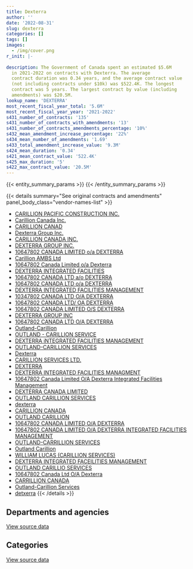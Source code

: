 ```yaml
---
title: Dexterra
author: ''
date: '2022-08-31'
slug: dexterra
categories: []
tags: []
images:
  - /img/cover.png
r_init: |-
  
description: The Government of Canada spent an estimated $5.6M
  in 2021-2022 on contracts with Dexterra. The average
  contract duration was 0.34 years, and the average contract value
  (not including contracts under $10k) was $522.4K. The longest
  contract was 5 years. The largest contract by value (including
  amendments) was $20.5M.
lookup_name: 'DEXTERRA'
most_recent_fiscal_year_total: '5.6M'
most_recent_fiscal_year_year: '2021-2022'
s431_number_of_contracts: '135'
s431_number_of_contracts_with_amendments: '13'
s431_number_of_contracts_amendments_percentage: '10%'
s432_mean_amendment_increase_percentage: '22%'
s434_mean_number_of_amendments: '1.69'
s433_total_amendment_increase_value: '9.3M'
s424_mean_duration: '0.34'
s421_mean_contract_value: '522.4K'
s425_max_duration: '5'
s422_max_contract_value: '20.5M'
---
```


<script src="/rmarkdown-libs/htmlwidgets/htmlwidgets.js"></script>
<link href="/rmarkdown-libs/datatables-css/datatables-crosstalk.css" rel="stylesheet" />
<script src="/rmarkdown-libs/datatables-binding/datatables.js"></script>
<script src="/rmarkdown-libs/jquery/jquery-3.6.0.min.js"></script>
<link href="/rmarkdown-libs/dt-core-bootstrap/css/dataTables.bootstrap.min.css" rel="stylesheet" />
<link href="/rmarkdown-libs/dt-core-bootstrap/css/dataTables.bootstrap.extra.css" rel="stylesheet" />
<script src="/rmarkdown-libs/dt-core-bootstrap/js/jquery.dataTables.min.js"></script>
<script src="/rmarkdown-libs/dt-core-bootstrap/js/dataTables.bootstrap.min.js"></script>
<link href="/rmarkdown-libs/crosstalk/css/crosstalk.min.css" rel="stylesheet" />
<script src="/rmarkdown-libs/crosstalk/js/crosstalk.min.js"></script>
<script src="/rmarkdown-libs/htmlwidgets/htmlwidgets.js"></script>
<link href="/rmarkdown-libs/datatables-css/datatables-crosstalk.css" rel="stylesheet" />
<script src="/rmarkdown-libs/datatables-binding/datatables.js"></script>
<script src="/rmarkdown-libs/jquery/jquery-3.6.0.min.js"></script>
<link href="/rmarkdown-libs/dt-core-bootstrap/css/dataTables.bootstrap.min.css" rel="stylesheet" />
<link href="/rmarkdown-libs/dt-core-bootstrap/css/dataTables.bootstrap.extra.css" rel="stylesheet" />
<script src="/rmarkdown-libs/dt-core-bootstrap/js/jquery.dataTables.min.js"></script>
<script src="/rmarkdown-libs/dt-core-bootstrap/js/dataTables.bootstrap.min.js"></script>
<link href="/rmarkdown-libs/crosstalk/css/crosstalk.min.css" rel="stylesheet" />
<script src="/rmarkdown-libs/crosstalk/js/crosstalk.min.js"></script>

{{< entity_summary_params >}}
{{< /entity_summary_params >}}

{{< details summary="See original contracts and amendments" panel_body_class="vendor-names-list" >}}
- [CARILLION PACIFIC CONSTRUCTION INC.](https://search.open.canada.ca/en/ct/?sort=contract_value_f%20desc&page=1&search_text=%22CARILLION%20PACIFIC%20CONSTRUCTION%20INC.%22)
- [Carillion Canada Inc.](https://search.open.canada.ca/en/ct/?sort=contract_value_f%20desc&page=1&search_text=%22Carillion%20Canada%20Inc.%22)
- [CARILLION CANAD](https://search.open.canada.ca/en/ct/?sort=contract_value_f%20desc&page=1&search_text=%22CARILLION%20CANAD%22)
- [Dexterra Group Inc.](https://search.open.canada.ca/en/ct/?sort=contract_value_f%20desc&page=1&search_text=%22Dexterra%20Group%20Inc.%22)
- [CARILLION CANADA INC.](https://search.open.canada.ca/en/ct/?sort=contract_value_f%20desc&page=1&search_text=%22CARILLION%20CANADA%20INC.%22)
- [DEXTERRA GROUP INC.](https://search.open.canada.ca/en/ct/?sort=contract_value_f%20desc&page=1&search_text=%22DEXTERRA%20GROUP%20INC.%22)
- [10647802 CANADA LIMITED o/a DEXTERRA](https://search.open.canada.ca/en/ct/?sort=contract_value_f%20desc&page=1&search_text=%2210647802%20CANADA%20LIMITED%20o%2fa%20DEXTERRA%22)
- [Carillion AMBS Ltd](https://search.open.canada.ca/en/ct/?sort=contract_value_f%20desc&page=1&search_text=%22Carillion%20AMBS%20Ltd%22)
- [10647802 Canada Limited o/a Dexterra](https://search.open.canada.ca/en/ct/?sort=contract_value_f%20desc&page=1&search_text=%2210647802%20Canada%20Limited%20o%2fa%20Dexterra%22)
- [DEXTERRA INTEGRATED FACILITIES](https://search.open.canada.ca/en/ct/?sort=contract_value_f%20desc&page=1&search_text=%22DEXTERRA%20INTEGRATED%20FACILITIES%22)
- [10647802 CANADA LTD a/o DEXTERRA](https://search.open.canada.ca/en/ct/?sort=contract_value_f%20desc&page=1&search_text=%2210647802%20CANADA%20LTD%20a%2fo%20DEXTERRA%22)
- [10647802 CANADA LTD o/a DEXTERRA](https://search.open.canada.ca/en/ct/?sort=contract_value_f%20desc&page=1&search_text=%2210647802%20CANADA%20LTD%20o%2fa%20DEXTERRA%22)
- [DEXTERRA INTEGRATED FACILITIES MANAGEMENT](https://search.open.canada.ca/en/ct/?sort=contract_value_f%20desc&page=1&search_text=%22DEXTERRA%20INTEGRATED%20FACILITIES%20MANAGEMENT%22)
- [10347802 CANADA LTD O/A DEXTERRA](https://search.open.canada.ca/en/ct/?sort=contract_value_f%20desc&page=1&search_text=%2210347802%20CANADA%20LTD%20O%2fA%20DEXTERRA%22)
- [10647802 CANADA LTD/ OA DEXTERRA](https://search.open.canada.ca/en/ct/?sort=contract_value_f%20desc&page=1&search_text=%2210647802%20CANADA%20LTD%2f%20OA%20DEXTERRA%22)
- [10647802 CANADA LIMITED O/S DEXTERRA](https://search.open.canada.ca/en/ct/?sort=contract_value_f%20desc&page=1&search_text=%2210647802%20CANADA%20LIMITED%20O%2fS%20DEXTERRA%22)
- [DEXTERRA GROUP INC](https://search.open.canada.ca/en/ct/?sort=contract_value_f%20desc&page=1&search_text=%22DEXTERRA%20GROUP%20INC%22)
- [10647802 CANADA LTD O/A DEXTERRA](https://search.open.canada.ca/en/ct/?sort=contract_value_f%20desc&page=1&search_text=%2210647802%20CANADA%20LTD%20O%2fA%20DEXTERRA%22)
- [Outland-Carillion](https://search.open.canada.ca/en/ct/?sort=contract_value_f%20desc&page=1&search_text=%22Outland-Carillion%22)
- [OUTLAND - CARILLION SERVICE](https://search.open.canada.ca/en/ct/?sort=contract_value_f%20desc&page=1&search_text=%22OUTLAND%20-%20CARILLION%20SERVICE%22)
- [DEXTERRA iNTEGRATED FACILITIES MANAGEMENT](https://search.open.canada.ca/en/ct/?sort=contract_value_f%20desc&page=1&search_text=%22DEXTERRA%20iNTEGRATED%20FACILITIES%20MANAGEMENT%22)
- [OUTLAND-CARILLION SERVICES](https://search.open.canada.ca/en/ct/?sort=contract_value_f%20desc&page=1&search_text=%22OUTLAND-CARILLION%20SERVICES%22)
- [Dexterra](https://search.open.canada.ca/en/ct/?sort=contract_value_f%20desc&page=1&search_text=%22Dexterra%22)
- [CARILLION SERVICES LTD.](https://search.open.canada.ca/en/ct/?sort=contract_value_f%20desc&page=1&search_text=%22CARILLION%20SERVICES%20LTD.%22)
- [DEXTERRA](https://search.open.canada.ca/en/ct/?sort=contract_value_f%20desc&page=1&search_text=%22DEXTERRA%22)
- [DEXTERRA INTEGRATED FACILITIES MANAGMENT](https://search.open.canada.ca/en/ct/?sort=contract_value_f%20desc&page=1&search_text=%22DEXTERRA%20INTEGRATED%20FACILITIES%20MANAGMENT%22)
- [10647802 Canada Limited O/A Dexterra Integrated Facilities Management](https://search.open.canada.ca/en/ct/?sort=contract_value_f%20desc&page=1&search_text=%2210647802%20Canada%20Limited%20O%2fA%20Dexterra%20Integrated%20Facilities%20Management%22)
- [DEXTERRA CANADA LIMITED](https://search.open.canada.ca/en/ct/?sort=contract_value_f%20desc&page=1&search_text=%22DEXTERRA%20CANADA%20LIMITED%22)
- [OUTLAND CARILLION SERVICES](https://search.open.canada.ca/en/ct/?sort=contract_value_f%20desc&page=1&search_text=%22OUTLAND%20CARILLION%20SERVICES%22)
- [dexterra](https://search.open.canada.ca/en/ct/?sort=contract_value_f%20desc&page=1&search_text=%22dexterra%22)
- [CARILLION CANADA](https://search.open.canada.ca/en/ct/?sort=contract_value_f%20desc&page=1&search_text=%22CARILLION%20CANADA%22)
- [OUTLAND CARILLION](https://search.open.canada.ca/en/ct/?sort=contract_value_f%20desc&page=1&search_text=%22OUTLAND%20CARILLION%22)
- [10647802 CANADA LIMITED O/A DEXTERRA](https://search.open.canada.ca/en/ct/?sort=contract_value_f%20desc&page=1&search_text=%2210647802%20CANADA%20LIMITED%20O%2fA%20DEXTERRA%22)
- [10647802 CANADA LIMITED O/A DEXTERRA INTEGRATED FACILITIES MANAGEMENT](https://search.open.canada.ca/en/ct/?sort=contract_value_f%20desc&page=1&search_text=%2210647802%20CANADA%20LIMITED%20O%2fA%20DEXTERRA%20INTEGRATED%20FACILITIES%20MANAGEMENT%22)
- [OUTLAND-CARRILLION SERVICES](https://search.open.canada.ca/en/ct/?sort=contract_value_f%20desc&page=1&search_text=%22OUTLAND-CARRILLION%20SERVICES%22)
- [Outland Carillion](https://search.open.canada.ca/en/ct/?sort=contract_value_f%20desc&page=1&search_text=%22Outland%20Carillion%22)
- [WILLIAM LUCAS (CARILLION SERVICES)](https://search.open.canada.ca/en/ct/?sort=contract_value_f%20desc&page=1&search_text=%22WILLIAM%20LUCAS%20%28CARILLION%20SERVICES%29%22)
- [DEXTERRA INTEGRATED FACEILITIES MANAGEMENT](https://search.open.canada.ca/en/ct/?sort=contract_value_f%20desc&page=1&search_text=%22DEXTERRA%20INTEGRATED%20FACEILITIES%20MANAGEMENT%22)
- [OUTLAND CARILLIO SERVICES](https://search.open.canada.ca/en/ct/?sort=contract_value_f%20desc&page=1&search_text=%22OUTLAND%20CARILLIO%20SERVICES%22)
- [10647802 Canada Ltd O/A Dexterra](https://search.open.canada.ca/en/ct/?sort=contract_value_f%20desc&page=1&search_text=%2210647802%20Canada%20Ltd%20O%2fA%20Dexterra%22)
- [CARRILLION CANADA](https://search.open.canada.ca/en/ct/?sort=contract_value_f%20desc&page=1&search_text=%22CARRILLION%20CANADA%22)
- [Outland-Carillion Services](https://search.open.canada.ca/en/ct/?sort=contract_value_f%20desc&page=1&search_text=%22Outland-Carillion%20Services%22)
- [detxerra](https://search.open.canada.ca/en/ct/?sort=contract_value_f%20desc&page=1&search_text=%22detxerra%22)
{{< /details >}}

## Departments and agencies

<div id="htmlwidget-1" style="width:100%;height:auto;" class="datatables html-widget"></div>
<script type="application/json" data-for="htmlwidget-1">{"x":{"style":"bootstrap","filter":"none","vertical":false,"data":[["<a href=\"/departments/dfo-mpo/\">Fisheries and Oceans Canada<\/a>","<a href=\"/departments/dnd-mdn/\">National Defence<\/a>","<a href=\"/departments/pwgsc-tpsgc/\">Public Services and Procurement Canada<\/a>","<a href=\"/departments/tc/\">Transport Canada<\/a>"],[null,5458649.17,724986.77,null],[null,3882129.75,2847942.12,null],[null,4569098.04,2840160.85,3316.25],[7375.25,2783767.67,2840160.85,9683.45]],"container":"<table class=\"table table-striped table-hover row-border order-column display\">\n  <thead>\n    <tr>\n      <th>Department<\/th>\n      <th>2018-2019<\/th>\n      <th>2019-2020<\/th>\n      <th>2020-2021<\/th>\n      <th>2021-2022<\/th>\n    <\/tr>\n  <\/thead>\n<\/table>","options":{"order":[[4,"desc"]],"pageLength":10,"autoWidth":true,"columnDefs":[{"targets":1,"render":"function(data, type, row, meta) {\n    return type !== 'display' ? data : DTWidget.formatCurrency(data, \"$\", 2, 3, \",\", \".\", true, null);\n  }"},{"targets":2,"render":"function(data, type, row, meta) {\n    return type !== 'display' ? data : DTWidget.formatCurrency(data, \"$\", 2, 3, \",\", \".\", true, null);\n  }"},{"targets":3,"render":"function(data, type, row, meta) {\n    return type !== 'display' ? data : DTWidget.formatCurrency(data, \"$\", 2, 3, \",\", \".\", true, null);\n  }"},{"targets":4,"render":"function(data, type, row, meta) {\n    return type !== 'display' ? data : DTWidget.formatCurrency(data, \"$\", 2, 3, \",\", \".\", true, null);\n  }"},{"width":"16%","targets":[1,2,3,4]},{"className":"dt-right","targets":[1,2,3,4]}],"orderClasses":false}},"evals":["options.columnDefs.0.render","options.columnDefs.1.render","options.columnDefs.2.render","options.columnDefs.3.render"],"jsHooks":[]}</script>
<p class="text-right">
<a href="https://github.com/GoC-Spending/contracts-data/tree/main/data/out/vendors/dexterra/summary_by_fiscal_year_by_department.csv" class="source-data-link btn btn-link">View source data</a>
</p>

## Categories

<div id="htmlwidget-2" style="width:100%;height:auto;" class="datatables html-widget"></div>
<script type="application/json" data-for="htmlwidget-2">{"x":{"style":"bootstrap","filter":"none","vertical":false,"data":[["<a href=\"/categories/facilities_and_construction/\">Facilities and construction<\/a>","<a href=\"/categories/professional_services/\">Professional services<\/a>"],[2227886.11,3955749.83],[4183167.02,2546904.85],[4944416.94,2468158.21],[3172829.02,2468158.21]],"container":"<table class=\"table table-striped table-hover row-border order-column display\">\n  <thead>\n    <tr>\n      <th>Category<\/th>\n      <th>2018-2019<\/th>\n      <th>2019-2020<\/th>\n      <th>2020-2021<\/th>\n      <th>2021-2022<\/th>\n    <\/tr>\n  <\/thead>\n<\/table>","options":{"order":[[4,"desc"]],"dom":"t","pageLength":30,"autoWidth":true,"columnDefs":[{"targets":1,"render":"function(data, type, row, meta) {\n    return type !== 'display' ? data : DTWidget.formatCurrency(data, \"$\", 2, 3, \",\", \".\", true, null);\n  }"},{"targets":2,"render":"function(data, type, row, meta) {\n    return type !== 'display' ? data : DTWidget.formatCurrency(data, \"$\", 2, 3, \",\", \".\", true, null);\n  }"},{"targets":3,"render":"function(data, type, row, meta) {\n    return type !== 'display' ? data : DTWidget.formatCurrency(data, \"$\", 2, 3, \",\", \".\", true, null);\n  }"},{"targets":4,"render":"function(data, type, row, meta) {\n    return type !== 'display' ? data : DTWidget.formatCurrency(data, \"$\", 2, 3, \",\", \".\", true, null);\n  }"},{"width":"16%","targets":[1,2,3,4]},{"className":"dt-right","targets":[1,2,3,4]}],"orderClasses":false,"lengthMenu":[10,25,30,50,100]}},"evals":["options.columnDefs.0.render","options.columnDefs.1.render","options.columnDefs.2.render","options.columnDefs.3.render"],"jsHooks":[]}</script>
<p class="text-right">
<a href="https://github.com/GoC-Spending/contracts-data/tree/main/data/out/vendors/dexterra/summary_by_fiscal_year_by_category.csv" class="source-data-link btn btn-link">View source data</a>
</p>
